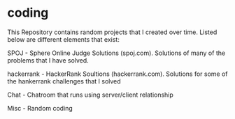 # coding
This Repository contains random projects that I created over time. Listed below are different elements that exist:

SPOJ - Sphere Online Judge Solutions (spoj.com). Solutions of many of the problems that I have solved. 

hackerrank - HackerRank Soultions (hackerrank.com). Solutions for some of the hankerrank challenges that I solved

Chat - Chatroom that runs using server/client relationship

Misc - Random coding
